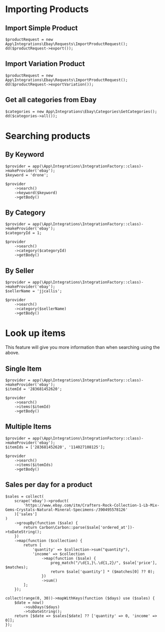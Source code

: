 # Importing Products
## Import Simple Product
```
$productRequest = new App\Integrations\Ebay\Requests\ImportProductRequest();
dd($productRequest->export());
```

## Import Variation Product
```
$productRequest = new App\Integrations\Ebay\Requests\ImportProductRequest();
dd($productRequest->exportVariation());

```

## Get all categories from Ebay
```
$categories = new App\Integrations\Ebay\Categories\GetCategories();
dd($categories->all());
```

# Searching products
## By Keyword

```
$provider = app(\App\Integrations\IntegrationFactory::class)->makeProvider('ebay');
$keyword = 'drone';

$provider
    ->search()
    ->keyword($keyword)
    ->getBody()
```

## By Category

```
$provider = app(\App\Integrations\IntegrationFactory::class)->makeProvider('ebay');
$categoryId = 1;

$provider
    ->search()
    ->category($categoryId)
    ->getBody()
```

## By Seller

```
$provider = app(\App\Integrations\IntegrationFactory::class)->makeProvider('ebay');
$sellerName = 'jjcallis';

$provider
    ->search()
    ->category($sellerName)
    ->getBody()
```

# Look up items

This feature will give you more information than when searching using the above.

## Single Item
```
$provider = app(\App\Integrations\IntegrationFactory::class)->makeProvider('ebay');
$itemId = '283681452620';

$provider
    ->search()
    ->items($itemId)
    ->getBody()
```

## Multiple Items
```
$provider = app(\App\Integrations\IntegrationFactory::class)->makeProvider('ebay');
$itemIds = ['283681452620', '114027108125'];

$provider
    ->search()
    ->items($itemIds)
    ->getBody()
```

## Sales per day for a product

```
$sales = collect(
    scrape('ebay')->product(
        'https://www.ebay.com/itm/Crafters-Rock-Collection-1-Lb-Mix-Gems-Crystals-Natural-Mineral-Specimens-/390495578126'
    )['sales']
)
    ->groupBy(function ($sale) {
        return Carbon\Carbon::parse($sale['ordered_at'])->toDateString();
    })
    ->map(function ($collection) {
        return [
            'quantity' => $collection->sum("quantity"),
            'income' => $collection
                ->map(function ($sale) {
                    preg_match("/\d{1,}\.\d{1,2}/", $sale['price'], $matches);
                    return $sale['quantity'] * ($matches[0] ?? 0);
                })
                ->sum()
        ];
    });

collect(range(0, 30))->mapWithKeys(function ($days) use ($sales) {
    $date = now()
        ->subDays($days)
        ->toDateString();
    return [$date => $sales[$date] ?? ['quantity' => 0, 'income' => 0]];
});
```